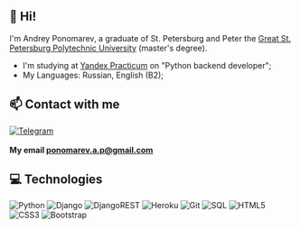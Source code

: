 ## 👋 Hi! 

I'm Andrey Ponomarev, a graduate of St. Petersburg and Peter the [Great St. Petersburg Polytechnic University](https://english.spbstu.ru/) (master's degree).

+ I'm studying at [Yandex Practicum](https://practicum.yandex.ru/) on "Python backend developer";
+ My Languages: Russian, English (B2);

## 📫 Contact with me<br>
[![Telegram](https://img.shields.io/badge/Telegram-2CA5E0?style=for-the-badge&logo=telegram&logoColor=white)](https://t.me/DandyRU)
<br>
<br>
<b> My email ponomarev.a.p@gmail.com </b>

## 💻 Technologies
![Python](https://img.shields.io/badge/-Python-8fcfd1?style=flat&logo=Python)
![Django](https://img.shields.io/badge/Django-092E20?style=flat&logo=django&logoColor=white)
![DjangoREST](https://img.shields.io/badge/Django-REST-ff1709?style=flat&logo=django&logoColor=white&color=ff1709&labelColor=gray)
![Heroku](https://img.shields.io/badge/-Heroku-430098?style=flat&logo=heroku)
![Git](https://img.shields.io/badge/-Git-gray?style=flat&logo=git)
![SQL](https://img.shields.io/badge/-MySQL-blue?style=flat&logo=Mysql&logoColor=black)
![HTML5](https://img.shields.io/badge/-HTML5-E34F26?style=flat&logo=html5&logoColor=white)
![CSS3](https://img.shields.io/badge/CSS3-%231572B6.svg?style=flat&logo=css3&logoColor=white)
![Bootstrap](https://img.shields.io/badge/-Bootstrap-563D7C?style=flat&logo=bootstrap)



<!---
- 👋 Hi, I’m @DandyBoo
- 👀 I’m interested in ...
- 🌱 I’m currently learning ...
- 💞️ I’m looking to collaborate on ...
- 📫 How to reach me ...
--->

<!---
DandyBoo/DandyBoo is a ✨ special ✨ repository because its `README.md` (this file) appears on your GitHub profile.
You can click the Preview link to take a look at your changes.
--->
